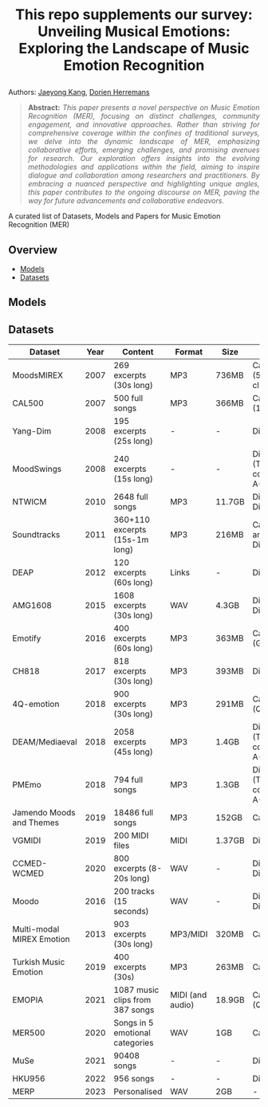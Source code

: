 # <p align=center> This repo supplements our survey: Unveiling Musical Emotions: Exploring the Landscape of Music Emotion Recognition

Authors: [Jaeyong Kang](https://scholar.google.com/citations?user=kEI6KkIAAAAJ&hl=en), [Dorien Herremans](https://scholar.google.com/citations?user=Hp5W5f0AAAAJ&hl=en)
</p>

> **<p align="justify"> Abstract:** *This paper presents a novel perspective on Music Emotion Recognition (MER), focusing on distinct challenges, community engagement, and innovative approaches. Rather than striving for comprehensive coverage within the confines of traditional surveys, we delve into the dynamic landscape of MER, emphasizing collaborative efforts, emerging challenges, and promising avenues for research. Our exploration offers insights into the evolving methodologies and applications within the field, aiming to inspire dialogue and collaboration among researchers and practitioners. By embracing a nuanced perspective and highlighting unique angles, this paper contributes to the ongoing discourse on MER, paving the way for future advancements and collaborative endeavors.* </p>



A curated list of Datasets, Models and Papers for Music Emotion Recognition (MER)

## Overview
- [Models](#models)
- [Datasets](#datasets)

## Models

## Datasets
| Dataset                    | Year | Content                            | Format | Size   | Type                    | Perceived/Induced       |
|----------------------------|------|------------------------------------|--------|--------|-------------------------|--------------------------|
| MoodsMIREX                 | 2007 | 269 excerpts (30s long)           | MP3    | 736MB  | Categorical (5 mood clusters) | Perceived             |
| CAL500                     | 2007 | 500 full songs                     | MP3    | 366MB  | Categorical (174 labels)      | Perceived             |
| Yang-Dim                   | 2008 | 195 excerpts (25s long)           | -      | -      | Dimensional                    | Perceived             |
| MoodSwings                 | 2008 | 240 excerpts (15s long)           | -      | -      | Dimensional (Time-continuous A-V) | Perceived           |
| NTWICM                     | 2010 | 2648 full songs                   | MP3    | 11.7GB | Discrete Dimensional          | Perceived             |
| Soundtracks                | 2011 | 360+110 excerpts (15s-1m long)    | MP3    | 216MB  | Categorical and Dimensional    | Perceived             |
| DEAP                       | 2012 | 120 excerpts (60s long)           | Links  | -      | Dimensional                    | Induced               |
| AMG1608                    | 2015 | 1608 excerpts (30s long)          | WAV    | 4.3GB  | Discrete Dimensional          | Perceived             |
| Emotify                    | 2016 | 400 excerpts (60s long)           | MP3    | 363MB  | Categorical (GEMS)            | Induced               |
| CH818                      | 2017 | 818 excerpts (30s long)           | MP3    | 393MB  | Dimensional                    | Perceived             |
| 4Q-emotion                 | 2018 | 900 excerpts (30s long)           | MP3    | 291MB  | Categorical (Quadrants)       | Perceived             |
| DEAM/Mediaeval             | 2018 | 2058 excerpts (45s long)          | MP3    | 1.4GB  | Dimensional (Time-continuous A-V) | Perceived          |
| PMEmo                      | 2018 | 794 full songs                     | MP3    | 1.3GB  | Dimensional (Time-continuous A-V) | Induced             |
| Jamendo Moods and Themes   | 2019 | 18486 full songs                   | MP3    | 152GB  | Categorical                    | Perceived             |
| VGMIDI                     | 2019 | 200 MIDI files                     | MIDI   | 1.37GB | Dimensional                    | Perceived             |
| CCMED-WCMED                | 2020 | 800 excerpts (8-20s long)         | WAV    | -      | Discrete Dimensional          | Perceived             |
| Moodo                      | 2016 | 200 tracks (15 seconds)           | WAV    | -      | Discrete Dimensional          | Perceived             |
| Multi-modal MIREX Emotion  | 2013 | 903 excerpts (30s long)           | MP3/MIDI | 320MB  | Categorical                  | Perceived             |
| Turkish Music Emotion      | 2019 | 400 excerpts (30s)                | MP3    | 263MB  | Categorical                  | Perceived             |
| EMOPIA                     | 2021 | 1087 music clips from 387 songs   | MIDI (and audio) | 18.9GB | Categorical (Quadrants)       | Perceived             |
| MER500                     | 2020 | Songs in 5 emotional categories   | WAV    | 1GB    | Categorical                  | Perceived             |
| MuSe                       | 2021 | 90408 songs                        | -      | -      | Dimensional                   | Perceived             |
| HKU956                     | 2022 | 956 songs                          | -      | -      | Dimensional                   | Induced               |
| MERP                       | 2023 | Personalised                       | WAV    | 2GB    | -                            | Perceived             |


